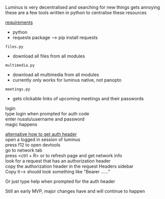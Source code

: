 Luminus is very decentralised and searching for new things gets annoying   
these are a few tools written in python to centralise these resources   




<u>requirements</u>
- python
- requests package --> pip install requests


`files.py`    
- download all files from all modules

`multimedia.py`   
- download all multimedia from all modules
- currently only works for luminus native, not panopto

`meetings.py`   
- gets clickable links of upcoming meetings and their passwords


login   
type login when prompted for auth code  
enter nusstu\username and password  
magic happens

<u>alternative how to get auth header</u>     
open a logged in session of luminus     
press f12 to open devtools      
go to network tab       
press <ctrl + R> or <f5> to refresh page and get network info   
look for a request that has an authorization header   
copy the authorization header in the request Headers sidebar    
Copy it--> should look something like "Bearer ......"   

Or just type help when prompted for the auth header
  
  
Still an early MVP, major changes have and will continue to happen
